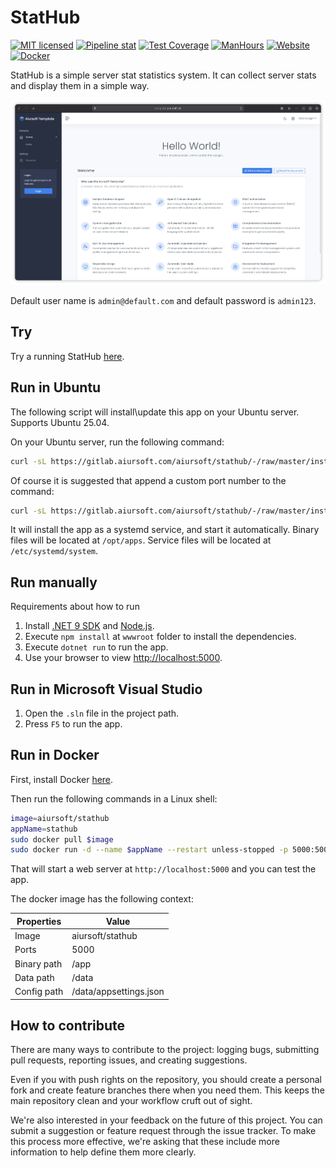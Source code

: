 # StatHub

[![MIT licensed](https://img.shields.io/badge/license-MIT-blue.svg)](https://gitlab.aiursoft.com/aiursoft/statHub/-/blob/master/LICENSE)
[![Pipeline stat](https://gitlab.aiursoft.com/aiursoft/statHub/badges/master/pipeline.svg)](https://gitlab.aiursoft.com/aiursoft/statHub/-/pipelines)
[![Test Coverage](https://gitlab.aiursoft.com/aiursoft/statHub/badges/master/coverage.svg)](https://gitlab.aiursoft.com/aiursoft/statHub/-/pipelines)
[![ManHours](https://manhours.aiursoft.com/r/gitlab.aiursoft.com/aiursoft/statHub.svg)](https://gitlab.aiursoft.com/aiursoft/statHub/-/commits/master?ref_type=heads)
[![Website](https://img.shields.io/website?url=https%3A%2F%2FstatHub.aiursoft.com)](https://statHub.aiursoft.com)
[![Docker](https://img.shields.io/docker/pulls/aiursoft/statHub.svg)](https://hub.docker.com/r/aiursoft/statHub)

StatHub is a simple server stat statistics system. It can collect server stats and display them in a simple way.

![screenshot](./screenshot.png)

Default user name is `admin@default.com` and default password is `admin123`.

## Try

Try a running StatHub [here](https://statHub.aiursoft.com).

## Run in Ubuntu

The following script will install\update this app on your Ubuntu server. Supports Ubuntu 25.04.

On your Ubuntu server, run the following command:

```bash
curl -sL https://gitlab.aiursoft.com/aiursoft/stathub/-/raw/master/install.sh | sudo bash
```

Of course it is suggested that append a custom port number to the command:

```bash
curl -sL https://gitlab.aiursoft.com/aiursoft/stathub/-/raw/master/install.sh | sudo bash -s 8080
```

It will install the app as a systemd service, and start it automatically. Binary files will be located at `/opt/apps`. Service files will be located at `/etc/systemd/system`.

## Run manually

Requirements about how to run

1. Install [.NET 9 SDK](http://dot.net/) and [Node.js](https://nodejs.org/).
2. Execute `npm install` at `wwwroot` folder to install the dependencies.
3. Execute `dotnet run` to run the app.
4. Use your browser to view [http://localhost:5000](http://localhost:5000).

## Run in Microsoft Visual Studio

1. Open the `.sln` file in the project path.
2. Press `F5` to run the app.

## Run in Docker

First, install Docker [here](https://docs.docker.com/get-docker/).

Then run the following commands in a Linux shell:

```bash
image=aiursoft/stathub
appName=stathub
sudo docker pull $image
sudo docker run -d --name $appName --restart unless-stopped -p 5000:5000 -v /var/www/$appName:/data $image
```

That will start a web server at `http://localhost:5000` and you can test the app.

The docker image has the following context:

| Properties  | Value                  |
|-------------|------------------------|
| Image       | aiursoft/stathub       |
| Ports       | 5000                   |
| Binary path | /app                   |
| Data path   | /data                  |
| Config path | /data/appsettings.json |

## How to contribute

There are many ways to contribute to the project: logging bugs, submitting pull requests, reporting issues, and creating suggestions.

Even if you with push rights on the repository, you should create a personal fork and create feature branches there when you need them. This keeps the main repository clean and your workflow cruft out of sight.

We're also interested in your feedback on the future of this project. You can submit a suggestion or feature request through the issue tracker. To make this process more effective, we're asking that these include more information to help define them more clearly.

